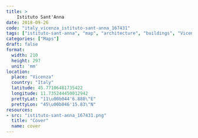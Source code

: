 ```yaml
---
title: > 
    Istituto Sant'Anna
date: 2018-09-26
code: "italy_vicenza_istituto-sant-anna_167431"
tags: ["istituto-sant-anna", "map", "architecture", "buildings", "Vicenza", "Italy"]
categories: ["Maps"]
draft: false
format:
  width: 210
  height: 297
  unit: 'mm'
location:
  place: "Vicenza"
  country: "Italy"
  latitude: 45.77106481735422
  longitude: 11.735244450012942
  prettyLat: "11\u00b044'6.880\"E"
  prettyLon: "45\u00b046'15.83\"N"
resources:
- src: "istituto-sant-anna_167431.png"
  title: "Cover"
  name: cover
---
```

